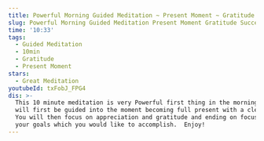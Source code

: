 ```yaml
---
title: Powerful Morning Guided Meditation ~ Present Moment ~ Gratitude ~ Success
slug: Powerful Morning Guided Meditation Present Moment Gratitude Success
time: '10:33'
tags:
  - Guided Meditation
  - 10min
  - Gratitude
  - Present Moment
stars:
  - Great Meditation
youtubeId: txFobJ_FPG4
dis: >-
  This 10 minute meditation is very Powerful first thing in the morning.  You
  will first be guided into the moment becoming full present with a clear mind. 
  You will then focus on appreciation and gratitude and ending on focusing on
  your goals which you would like to accomplish.  Enjoy!
---
```


